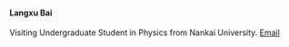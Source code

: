 #### Langxu Bai

Visiting Undergraduate Student in Physics from Nankai University. [Email](mailto:@ncsu.edu)
